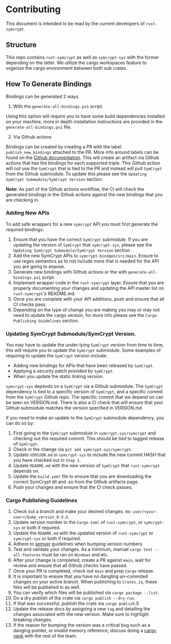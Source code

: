 # Contributing

This document is intended to be read by the current developers of `rust-symcrypt`.

## Structure

This repo contains `rust-symcrypt` as well as `symcrypt-sys` with the former depending on the latter. We utilize the cargo workspaces feature to organize the cargo environment between both sub crates.

## How To Generate Bindings
Bindings can be generated 2 ways.
1. With the `generate-all-bindings.ps1` script.

Using this option will require you to have some build dependencies installed on your machine, more in depth installation instructions are provided in the `generate-all-bindings.ps1` file.

2. Via Github actions

Bindings can be created by creating a PR with the label `publish_new_bindings` attached to the PR. More info around labels can be found on the [Github documentation](https://docs.Github.com/en/issues/using-labels-and-milestones-to-track-work/managing-labels). This will create an artifact via Github actions that has the bindings for each supported triple. This Github action will not use the `SymCrypt` that is tied to the PR and instead will pull `SymCrypt` from the Github submodule. To update this please see the `Updating SymCrypt Submodule/SymCrypt Version` section.

**Note:** As part of the Github actions workflow, the CI will check the generated bindings in the Github actions against the new bindings that you are checking in. 

### Adding New APIs
To add safe wrappers for a new `symcrypt` API you must first generate the required bindings:

1. Ensure that you have the correct `SymCrypt` submodule. If you are updating the version of `SymCrypt` that `symcrypt-sys`, please see the `Updating SymCrypt Submodule/SymCrypt Version` section.
2. Add the new SymCrypt APIs to `symcrypt-bindgen/src/main`. Ensure to use regex semantics as to not include more that is needed for the API you are going to expose.
3. Generate new bindings with Github actions or the with `generate-all-bindings.ps1` script. 
4. Implement wrapper code in the `rust-symcrypt` layer. Ensure that you are properly documenting your changes and updating the API master list on `rust-symcrypt`'s README.md.
5. Once you are complete with your API additions, push and ensure that all CI checks pass. 
6. Depending on the type of change you are making you may or may not need to update the cargo version, for more info please see the `Cargo Publishing Guidelines` section.

### Updating SymCrypt Submodule/SymCrypt Version.
You may have to update the under-lying `SymCrypt` version from time to time, this will require you to update the `SymCrypt` submodule. Some examples of requiring to update the `SymCrypt` version include:
- Adding new bindings for APIs that have been released by `SymCrypt`.
- Applying a security patch provided by `SymCrypt`.
- When you update the static linking version.

`symcrypt-sys` depends on a `SymCrypt` via a Github submodule. The `SymCrypt` dependency is tied to a specific version of `SymCrypt`, and a specific commit from the `SymCrypt` Github repo. The specific commit that we depend on can be seen on VERSION.md. There is also a CI check that will ensure that your Github submodule matches the version specified in VERSION.md 

If you need to make an update to the `SymCrypt` submodule dependency, you can do so by:
1. First going to the `SymCrypt` submodule in `symcrypt-sys/symcrypt` and checking out the required commit. This should be tied to tagged release of `SymCrypt`.
2. Check in the change via `git add symcrypt-sys/symcrypt`.
3. Update `VERSION.md` in `symcrypt-sys` to include the new commit HASH that you have checked out in `Step 1`.
4. Update `README.md` with the new version of `SymCrypt` that `rust-symcrypt` depends on. 
5. Update the `build.yaml` file to ensure that you are downloading the correct SymCrypt dll and .so from the Github artifacts page. 
6. Push your changes and ensure that the CI check passes.


### Cargo Publishing Guidelines
1. Check out a branch and make your desired changes. ex: `user/<your-user>/bump_version_0.X.X`.
2. Update version number in the `Cargo.toml` of `rust-symcrypt`, or `symcrypt-sys` or both if required.
3. Update the `README.md` with the updated version of `rust-symcrypt` or `symcrypt-sys` or both if required.
4. Adhere to [semver](https://semver.org/) guidelines when bumping version numbers.
5. Test and validate your changes. As a minimum, manual `cargo test --all-features` must be ran on `Windows` and `WSL`. 
6. After your change is completed, create a PR against `main`, wait for review and ensure that all Github checks have passed. 
7. Once your PR is completed, check out `main` and prep `Cargo` release.
8. It is important to ensure that you have no dangling un-commited changes on your active branch. When publishing to `Crates.io`, these files will be published in as well. 
9. You can verify which files will be published via `cargo package --list`. 
10. Do a dry publish of the crate via `cargo publish --dry-run`. 
11. If that was successful, publish the crate via `cargo publish`.S
12. Update the release docs by assigning a new `tag` and detailing the changes associated with the new version. Make sure to highlight breaking changes. 
13. If the reason for bumping the version was a critical bug such as a danging pointer, or invalid memory reference, discuss doing a [cargo yank](https://doc.rust-lang.org/cargo/commands/cargo-yank.html) with the rest of the team.
